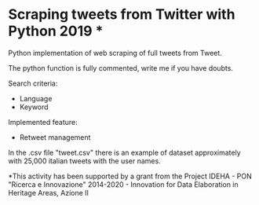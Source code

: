 # Scraping tweets from Twitter with Python 2019 *

Python implementation of web scraping of full tweets from Tweet.

The python function is fully commented, write me if you have doubts.

Search criteria: 
  - Language
  - Keyword

Implemented feature:
  - Retweet management
  
In the .csv file "tweet.csv" there is an example of dataset approximately with 25,000 italian tweets with the user names.

*This activity has been supported by a grant from the Project IDEHA - PON "Ricerca e Innovazione" 2014-2020 - Innovation for Data Elaboration in Heritage Areas, Azione II
